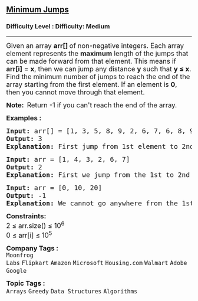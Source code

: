 <h2><a href="https://www.geeksforgeeks.org/problems/minimum-number-of-jumps-1587115620/1?page=1&sortBy=submissions">Minimum Jumps</a></h2><h3>Difficulty Level : Difficulty: Medium</h3><hr><div class="problems_problem_content__Xm_eO"><p><span style="font-size: 18px;">Given an array <strong>arr[]</strong><strong>&nbsp;</strong>of non-negative integers. Each array element represents the <strong>maximum</strong> length of the jumps that can be made forward from that element. This means if <strong>arr[i]</strong> = <strong>x</strong>, then we can jump any distance <strong>y</strong> such that <strong>y ≤ x</strong>. Find the minimum number of jumps to reach the end of the array starting from the first element. If an element is <strong>0</strong>, then you cannot move through that element.</span></p>
<p><span style="font-size: 18px;"><strong>Note:&nbsp; </strong>Return -1 if you can't reach the end of the array.</span></p>
<p><span style="font-size: 18px;"><strong>Examples :&nbsp;</strong></span><span style="font-size: 18px;"> </span></p>
<pre><span style="font-size: 18px;"><strong>Input: </strong></span><span style="font-size: 18px;">arr[] = [1, 3, 5, 8, 9, 2, 6, 7, 6, 8, 9]</span>
<span style="font-size: 18px;"><strong>Output:</strong> 3 </span>
<span style="font-size: 18px;"><strong>Explanation: </strong></span><span style="font-size: 18px;">First jump from 1st element to 2nd element with value 3. From here we jump to 5th element with value 9, and from here we will jump to the last. </span></pre>
<pre><strong><span style="font-size: 18px;">Input: </span></strong><span style="font-size: 18px;">arr = [1, 4, 3, 2, 6, 7]<br></span><span style="font-size: 18px;"><strong>Output:</strong> 2 
<strong>Explanation: </strong>First we jump from the 1st to 2nd element and then jump to the last element.</span></pre>
<pre><strong><span style="font-size: 18px;">Input: </span></strong><span style="font-size: 18px;">arr = [0, 10, 20]<br></span><span style="font-size: 18px;"><strong>Output:</strong> -1
<strong>Explanation: </strong>We cannot go anywhere from the 1st element.</span>
</pre>
<p><span style="font-size: 18px;"><strong>Constraints:</strong></span><span style="font-size: 18px;"><br>2 ≤ arr.size() ≤ 10<sup>6<br></sup>0 ≤ arr[i] ≤ 10<sup>5</sup></span></p></div><p><span style=font-size:18px><strong>Company Tags : </strong><br><code>Moonfrog Labs</code>&nbsp;<code>Flipkart</code>&nbsp;<code>Amazon</code>&nbsp;<code>Microsoft</code>&nbsp;<code>Housing.com</code>&nbsp;<code>Walmart</code>&nbsp;<code>Adobe</code>&nbsp;<code>Google</code>&nbsp;<br><p><span style=font-size:18px><strong>Topic Tags : </strong><br><code>Arrays</code>&nbsp;<code>Greedy</code>&nbsp;<code>Data Structures</code>&nbsp;<code>Algorithms</code>&nbsp;